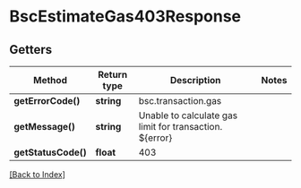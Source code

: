 # BscEstimateGas403Response

## Getters

Method | Return type | Description | Notes
------------ | ------------- | ------------- | -------------
**getErrorCode()** | **string** | bsc.transaction.gas |
**getMessage()** | **string** | Unable to calculate gas limit for transaction. ${error} |
**getStatusCode()** | **float** | 403 |

[[Back to Index]](../index.md)
